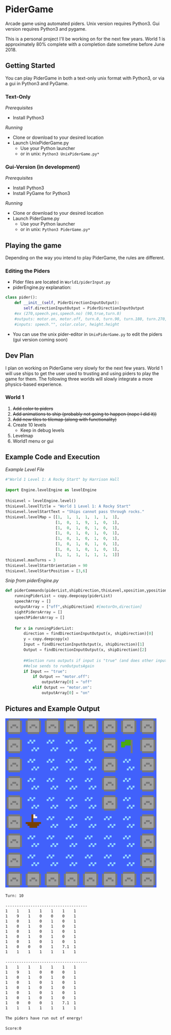 # PiderGame
Arcade game using automated piders. Unix version requires Python3. Gui version requires Python3 and pygame.  

This is a personal project I'll be working on for the next few years. World 1 is approximately 80% complete with a completion date sometime before June 2018. 

## Getting Started
You can play PiderGame in both a text-only unix format with Python3, or via a gui in Python3 and PyGame.

### Text-Only
*Prerequisites*
* Install Python3

*Running*
* Clone or download to your desired location
* Launch UnixPiderGame.py 
  * Use your Python launcher
  * or in unix: `Python3 UnixPiderGame.py*`

### Gui-Version (in development)
*Prerequisites*
* Install Python3
* Install PyGame for Python3

*Running*
* Clone or download to your desired location
* Launch PiderGame.py 
  * Use your Python launcher
  * or in unix: `Python3 PiderGame.py*`

## Playing the game
Depending on the way you intend to play PiderGame, the rules are different.

### Editing the Piders
* Pider files are located in `World1/piderInput.py`
* piderEngine.py explanation:
```Python
class pider():
    def __init__(self, PiderDirectionInputOutput):
        self.directionInputOutput = PiderDirectionInputOutput
    #ex (270,speech.yes,speech.no) (90,true,turn.0)
    #outputs: motor.on, motor.off, turn.0, turn.90, turn.180, turn.270, speech.""
    #inputs: speech."", color.color, height.height
```
* You can use the unix pider-editor in `UnixPiderGame.py` to edit the piders (gui version coming soon)

## Dev Plan
I plan on working on PiderGame very slowly for the next few years. World 1 will use ships to get the user used to trusting and using piders to play the game for them. The following three worlds will slowly integrate a more physics-based experience.

### World 1
1. ~~Add color to piders~~
2. ~~Add animations to ship (probably not going to happen (nope I did it))~~
3. ~~Add new tiles to tilemap (along with functionality)~~
4. Create 10 levels
   * Keep in debug levels
5. Levelmap
6. World1 menu or gui

## Example Code and Execution

*Example Level File*
```Python
#"World 1 Level 1: A Rocky Start" by Harrison Hall

import Engine.levelEngine as levelEngine

thisLevel = levelEngine.level()
thisLevel.levelTitle = "World 1 Level 1: A Rocky Start"
thisLevel.levelStartText = "Ships cannot pass through rocks."
thisLevel.levelMap = [[1,  1,  1,  1,  1,  1,  1],
                      [1,  0,  1,  9,  1,  0,  1],
                      [1,  0,  1,  0,  1,  0,  1],
                      [1,  0,  1,  0,  1,  0,  1],
                      [1,  0,  1,  0,  1,  0,  1],
                      [1,  0,  1,  0,  1,  0,  1],
                      [1,  0,  1,  0,  1,  0,  1],
                      [1,  1,  1,  1,  1,  1,  1]]
thisLevel.maxTurns = 3
thisLevel.levelStartOrientation = 90
thisLevel.levelStartPosition = [3,6]
```
*Snip from piderEngine.py*
```Python
def piderCommands(piderList,shipDirection,thisLevel,xposition,yposition): #Add and position*
    runningPiderList = copy.deepcopy(piderList)
    speechArray = []
    outputArray = ["off",shipDirection] #[motorOn,direction]
    sightPidersArray = []
    speechPidersArray = []

    for x in runningPiderList:
        direction = findDirectionInputOutput(x, shipDirection)[0]
        y = copy.deepcopy(x)
        Input = findDirectionInputOutput(x, shipDirection)[1]
        Output = findDirectionInputOutput(x, shipDirection)[2]

        ##Section runs outputs if input is "true" (and does other inputs)
        ##else sends to runOutputsAgain
        if Input == "true":
            if Output == "motor.off":
                outputArray[0] = "off"
            elif Output == "motor.on":
                outputArray[0] = "on"
```
[//]: #![code1](/ExampleFiles/code1.png)
[//]: #![code2](/ExampleFiles/code2.png)

## Pictures and Example Output

![Game Output](/ExampleFiles/Level2.png)

```
Turn: 10

------------------------------------
1    1    1    1    1    1    1    
1    9    1    0    0    0    1    
1    0    1    0    1    0    1    
1    0    1    0    1    0    1    
1    0    1    0    1    0    1    
1    0    1    0    1    0    1    
1    0    1    0    1    0    1    
1    0    0    0    1    7.1  1    
1    1    1    1    1    1    1    

------------------------------------
1    1    1    1    1    1    1    
1    9    1    0    0    0    1    
1    0    1    0    1    0    1    
1    0    1    0    1    0    1    
1    0    1    0    1    0    1    
1    0    1    0    1    0    1    
1    0    1    0    1    0    1    
1    0    0    0    1    7.1  1    
1    1    1    1    1    1    1    

The piders have run out of energy!

Score:0
```

